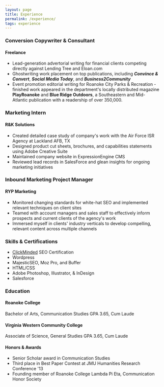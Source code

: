 ```yaml
---
layout: page
title: Experience
permalink: /experience/
tags: experience
---
```

### Conversion Copywriter & Consultant

#### Freelance
* Lead-generation advertorial writing for financial clients competing directly against Lending Tree and Eloan.com
* Ghostwriting work placement on top publications, including ***Convince & Convert***, ***Social Media Today***, and ***Business2Community***
* Event promotion editorial writing for Roanoke City Parks & Recreation - finished work appeared in the department's locally distributed magazine **PlayRoanoke** and **Blue Ridge Outdoors**, a Southeastern and Mid-Atlantic publication with a readership of over 350,000.

### Marketing Intern

#### R&K Solutions

* Created detailed case study of company's work with the Air Force ISR Agency at Lackland AFB, TX
* Designed product cut sheets, brochures, and capabilities statements using Adobe Creative Suite
* Maintained company website in ExpressionEngine CMS
* Reviewed lead records in SalesForce and glean insights for ongoing marketing initiatives

### Inbound Marketing Project Manager

#### RYP Marketing
* Monitored changing standards for white-hat SEO and implemented relevant techniques on client sites
* Teamed with account managers and sales staff to effectively inform prospects and current clients of the agency's work
* Immersed myself in clients' industry verticals to develop compelling, relevant content across multiple channels 

### Skills & Certifications

* [ClickMinded](https://www.credential.net/10097054) SEO Certification
* Wordpress
* MajesticSEO, Moz Pro, and Buffer
* HTML/CSS
* Adobe Photoshop, Illustrator, & InDesign
* Salesforce 

### Education

#### Roanoke College
Bachelor of Arts, Communication Studies
GPA 3.65, Cum Laude

#### Virginia Western Community College
Associate of Science, General Studies
GPA 3.65, Cum Laude

#### Honors & Awards
* Senior Scholar award in Communication Studies
* Third place in Best Paper Contest at JMU Humanities Research Conference '13
* Founding member of Roanoke College Lambda Pi Eta, Communication Honor Society
